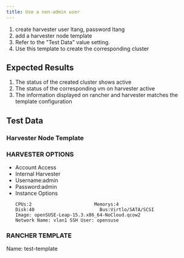 ```yaml
---
title: Use a non-admin user
---
```

1. create harvester user ltang, password ltang
1. add a harvester node template
1. Refer to the "Test Data" value setting.
1. Use this template to create the corresponding cluster

## Expected Results
1. The status of the created cluster shows active
1. The status of the corresponding vm on harvester active
1. The information displayed on rancher and harvester matches the template configuration

## Test Data
### Harvester Node Template
### HARVESTER OPTIONS
- Account Access
- Internal Harvester
- Username:admin
- Password:admin
- Instance Options
    ```
    CPUs:2                       Memorys:4
    Disk:40                        Bus:Virtlo/SATA/SCSI
    Image: openSUSE-Leap-15.3.x86_64-NoCloud.qcow2
    Network Name: vlan1 SSH User: opensuse
    ```
### RANCHER TEMPLATE
Name: test-template	